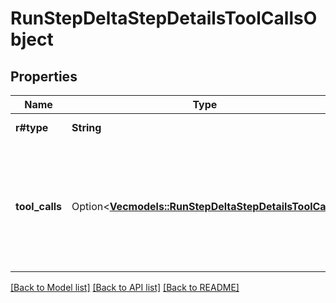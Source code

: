 # RunStepDeltaStepDetailsToolCallsObject

## Properties

Name | Type | Description | Notes
------------ | ------------- | ------------- | -------------
**r#type** | **String** | Always `tool_calls`. | 
**tool_calls** | Option<[**Vec<models::RunStepDeltaStepDetailsToolCall>**](RunStepDeltaStepDetailsToolCall.md)> | An array of tool calls the run step was involved in. These can be associated with one of three types of tools: `code_interpreter`, `file_search`, or `function`.  | [optional]

[[Back to Model list]](../README.md#documentation-for-models) [[Back to API list]](../README.md#documentation-for-api-endpoints) [[Back to README]](../README.md)


